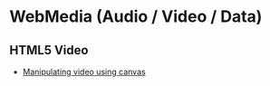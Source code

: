 # WebMedia (Audio / Video / Data)



## HTML5 Video

- [Manipulating video using canvas](https://developer.mozilla.org/en-US/docs/Web/API/Canvas_API/Manipulating_video_using_canvas)



